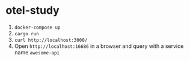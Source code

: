 # otel-study

1. `docker-compose up`
2. `cargo run`
3. `curl http://localhost:3000/`
4. Open `http://localhost:16686` in a browser and query with a service name `awesome-api`
